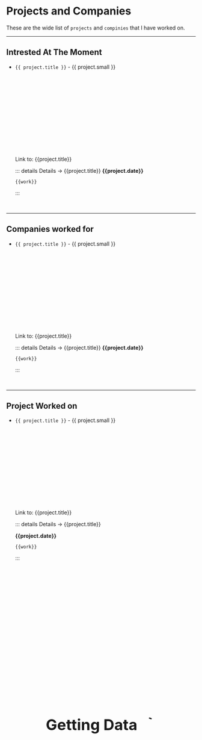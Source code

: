 # Projects and Companies
These are the wide list of `projects` and `compinies` that I have worked on.

---
## Intrested At The Moment

<ul>

<div v-for="project in intrested_data">

<li v-if="project.type == 'interested'">

`{{ project.title }}` - {{ project.small }}

<img :src="project.image" style="height: 200px; border-radius: 15px;"/>


Link to: <a :href="project.link">{{project.title}}</a>

::: details Details -> {{project.title}}
__{{project.date}}__

<div v-html="project.description"></div>

<span v-for="work in project.work.split(' • ')">
<div><code>{{work}}</code></div>
</span>

:::

</li>

</div>

</ul>
<br/>

---

## Companies worked for

<ul>

<div v-for="project in work_data">

<li v-if="project.type == 'job'">

`{{ project.title }}` - {{ project.small }}

<img :src="project.image" style="height: 200px; border-radius: 15px;"/>


Link to: <a :href="project.link">{{project.title}}</a>

::: details Details -> {{project.title}}
__{{project.date}}__

<div v-html="project.description"></div>

<span v-for="work in project.work.split(' • ')">
<div><code>{{work}}</code></div>
</span>

:::

</li>

</div>

</ul>
<br/>

---

## Project Worked on


<ul>

<div v-for="project in project_data">

<li v-if="project.type == 'project'">

`{{ project.title }}` - {{ project.small }}

<img :src="project.image" style="height: 200px; border-radius: 15px;"/>

Link to: <a :href="project.link">{{project.title}}</a>

::: details Details -> {{project.title}}

__{{project.date}}__

<div v-html="project.description"></div>

<span v-for="work in project.work.split(' • ')">
<div><code>{{work}}</code></div>
</span>

:::

</li>

</div>

</ul>
<br/>

<div style="width: 100vw; height: 100vh; position: fixed; background-opacity: 0.5; top: 0; left: 0; display: flex; justify-content: center; align-items: center; z-index: 20" class="middle_text" ref="getting_data">

<div style="font-size: 40px; font-weight: bold; display: flex; gap: 10px; opacity: 1;">
<span style="margin-top: 5px;"> Getting Data  </span>
<svg xmlns="http://www.w3.org/2000/svg" width="1em" height="1em" viewBox="0 0 24 24"><path fill="none" stroke="currentColor" stroke-dasharray="16" stroke-dashoffset="16" stroke-linecap="round" stroke-linejoin="round" stroke-width="2" d="M12 3c4.97 0 9 4.03 9 9"><animate fill="freeze" attributeName="stroke-dashoffset" dur="0.2s" values="16;0"/><animateTransform attributeName="transform" dur="1.5s" repeatCount="indefinite" type="rotate" values="0 12 12;360 12 12"/></path></svg>
</div>

</div>


<script setup>
    import {onMounted, ref} from "vue";

    var all_projects = []
    var intrested_data = ref([])
    var work_data = ref([])
    var project_data = ref([])
    var getting_data = ref()


    async function fetchProjectData() {
        try {
            const response = await fetch('https://sairash.github.io/playable/json/projects.json');

            if (!response.ok) {
                throw new Error('Network response was not ok ' + response.statusText);
            }

            return await response.json();

        } catch (error) {
            console.error('There has been a problem with your fetch operation:', error);
        }
    }

    onMounted(async() => {
        all_projects = await fetchProjectData()
        project_data.value = all_projects.filter((ele)=>{return ele.type== "project"})
        work_data.value = all_projects.filter((ele)=>{return ele.type== "job"})
        intrested_data.value = all_projects.filter((ele)=>{return ele.type== "interested"}).reverse()
        

        getting_data.value.style.display = "none"
    })

</script>

<style>
.middle_text {
    background-color: var(--vp-c-bg);
    color: var(--vp-c-gray-1)
}
</style>